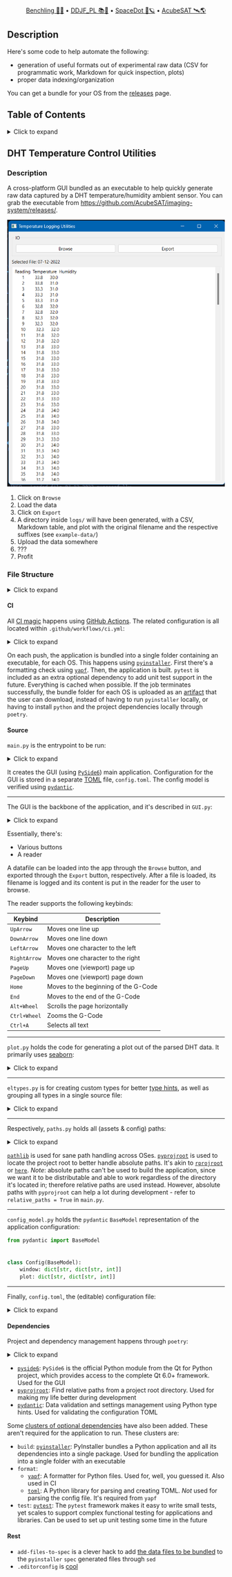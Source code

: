 <div align="center">
<p>
    <a href="https://benchling.com/organizations/acubesat/">Benchling 🎐🧬</a> &bull;
    <a href="https://gitlab.com/acubesat/documentation/cdr-public/-/blob/master/DDJF/DDJF_PL.pdf?expanded=true&viewer=rich">DDJF_PL 📚🧪</a> &bull;
    <a href="https://spacedot.gr/">SpaceDot 🌌🪐</a> &bull;
    <a href="https://acubesat.spacedot.gr/">AcubeSAT 🛰️🌎</a>
</p>
</div>

## Description

Here's some code to help automate the following:

- generation of useful formats out of experimental raw data (CSV for programmatic work, Markdown for quick inspection, plots)
- proper data indexing/organization

You can get a bundle for your OS from the [releases](https://github.com/AcubeSAT/imaging-system/releases/tag/v0.1.0-alpha) page.

## Table of Contents

<details>
<summary>Click to expand</summary>

- [Description](#description)
- [Table of Contents](#table-of-contents)
- [DHT Temperature Control Utilities](#dht-temperature-control-utilities)
  - [Description](#description-1)
  - [File Structure](#file-structure)
    - [CI](#ci)
    - [Source](#source)
    - [Dependencies](#dependencies)
    - [Rest](#rest)

</details>

## DHT Temperature Control Utilities

### Description

A cross-platform GUI bundled as an executable to help quickly generate raw data captured by a DHT temperature/humidity ambient sensor.
You can grab the executable from https://github.com/AcubeSAT/imaging-system/releases/.

![Example screenshot](https://github.com/AcubeSAT/imaging-system/blob/main/hotbed-enclosure/temperature-control/assets/screenshot.png)

1. Click on `Browse`
2. Load the data
3. Click on `Export`
4. A directory inside `logs/` will have been generated, with a CSV, Markdown table, and plot with the original filename and the respective suffixes (see `example-data/`)
5. Upload the data somewhere
6. ???
7. Profit

### File Structure

<details>
<summary>Click to expand</summary>

```graphql
./.github/workflows
└─ ci.yml
./arduino/
├─ DHT.h
└─ temperature-sensor.ino
./src/
├─ config_model.py
├─ config.toml
├─ eltypes.py
├─ GUI.py
├─ IOUtils.py
├─ main.py
├─ operators.py
├─ paths.py
└─ plot.py
.editorconfig
add-files-to-spec
poetry.lock
poetry.toml
pyproject.toml
```

</details>

#### CI

All [CI magic](https://github.com/AcubeSAT/imaging-system/actions/workflows/ci.yml) happens using [GitHub Actions](https://docs.github.com/en/actions).
The related configuration is all located within `.github/workflows/ci.yml`:

<details>
<summary>Click to expand</summary>

```yaml
name: CI
run-name: ${{ github.actor }} is running 🚀
on: [push] # Triggered by push.

jobs:
  ci:
    strategy:
      fail-fast: false # Don't fail all jobs if a single job fails.
      matrix:
        python-version: ["3.11"]
        poetry-version: ["1.2.2"] # Poetry is used for project/dependency management.
        os: [ubuntu-latest, macos-latest, windows-latest]
        include: # Where pip stores its cache is OS-dependent.
          - pip-cache-path: ~/.cache
            os: ubuntu-latest
          - pip-cache-path: ~/.cache
            os: macos-latest
          - pip-cache-path: ~\appdata\local\pip\cache
            os: windows-latest
    defaults:
      run:
        shell: bash # For sane consistent scripting throughout.
        working-directory: ./hotbed-enclosure/temperature-control
    runs-on: ${{ matrix.os }} # For each OS:
    steps:
      - name: Check out repository
        uses: actions/checkout@v3
      - name: Setup Python
        id: setup-python
        uses: actions/setup-python@v4
        with:
          python-version: ${{ matrix.python-version }}
      - name: Install Poetry
        uses: snok/install-poetry@v1
        with:
          version: ${{ matrix.poetry-version }}
          virtualenvs-create: true
          virtualenvs-in-project: true # Otherwise the venv will be the same across all OSes.
          installer-parallel: true
      - name: Load cached venv
        id: cached-pip-wheels
        uses: actions/cache@v3
        with:
          path: ${{ matrix.pip-cache-path }}
          key: venv-${{ runner.os }}-${{ steps.setup-python.outputs.python-version }}-${{ hashFiles('**/poetry.lock') }}
      - name: Install dependencies
        run: poetry install --no-interaction --no-root -E build -E format # https://github.com/python-poetry/poetry/issues/1227
      - name: Check formatting
        run: |
          source $VENV
          yapf -drp --no-local-style --style "facebook" temperature_control/
      - name: Build for ${{ matrix.os }}
        run: | # https://stackoverflow.com/questions/19456518/error-when-using-sed-with-find-command-on-os-x-invalid-command-code
          source $VENV
          pyi-makespec temperature_control/main.py
          if [ "$RUNNER_OS" == "macOS" ]; then
            sed -i '' -e '2 r add-files-to-spec' main.spec
            sed -i '' -e 's/datas=\[]/datas=added_files/' main.spec
          else
            sed -i '2 r add-files-to-spec' main.spec
            sed -i 's/datas=\[]/datas=added_files/' main.spec
          fi
          pyinstaller main.spec
      - name: Archive binary artifacts
        uses: actions/upload-artifact@v3
        with:
          name: ${{ matrix.os }}-bundle
          path: ./hotbed-enclosure/temperature-control/dist
```

</details>

On each push, the application is bundled into a single folder containing an executable, for each OS.
This happens using [`pyinstaller`](https://www.pyinstaller.org/).
First there's a formatting check using [`yapf`](https://github.com/google/yapf).
Then, the application is built.
`pytest` is included as an extra optional dependency to add unit test support in the future.
Everything is cached when possible.
If the job terminates successfully, the bundle folder for each OS is uploaded as an [artifact](https://github.com/AcubeSAT/imaging-system/actions/runs/3692814721) that the user can download, instead of having to run `pyinstaller` locally, or having to install `python` and the project dependencies locally through `poetry`.

#### Source

`main.py` is the entrypoint to be run:

<details>
<summary>Click to expand</summary>

```python
import logging
from sys import exit

from PySide6.QtWidgets import QApplication
# Yes, tabulate is unused here.
# However, it's an optional dependency of pandas
# needed to convert a DataFrame to a markdown table
# and I didn't find any other way to tell pyinstaller
# that it has to bundle tabulate too.
# So keep this line.
import tabulate

from GUI import TempLogUtilsGUI
from IOUtils import read_config
from paths import get_path

if __name__ == "__main__":
    logging.basicConfig(
        level=logging.INFO,
        format='%(asctime)s - %(levelname)s - %(message)s',
        datefmt='%d-%b-%y %H:%M:%S'
    )
    logging.info("Logger initialized.")

    RELATIVE_PATHS = True

    CONFIG = read_config(get_path("config", RELATIVE_PATHS))
    if not CONFIG:
        logging.error("Loading the configuration file failed.")
        exit(1)
    logging.info("Configuration file loaded successfully.")

    WINDOW_CONFIG = CONFIG.window
    PLOT_CONFIG = CONFIG.plot

    app = QApplication([])

    logging.info("Starting main window.")
    window = TempLogUtilsGUI(PLOT_CONFIG, RELATIVE_PATHS)
    window.resize(
        WINDOW_CONFIG["dimension"]["width"],
        WINDOW_CONFIG["dimension"]["height"]
    )
    window.show()
    logging.info("Window rendered successfully.")

    EXIT_CODE = app.exec()

    close_msg = "App exited successfully." if not EXIT_CODE else "App crashed."
    logging.info(close_msg)

    exit(EXIT_CODE)
```

</details>

It creates the GUI (using [`PySide6`](https://pypi.org/project/PySide6/)) main application.
Configuration for the GUI is stored in a separate [TOML](https://github.com/toml-lang/toml) file, `config.toml`.
The config model is verified using [`pydantic`](https://pydantic-docs.helpmanual.io/).

---

The GUI is the backbone of the application, and it's described in `GUI.py`:

<details>
<summary>Click to expand</summary>

```python
import logging
from pathlib import Path

from PySide6.QtWidgets import (
    QMainWindow, QGroupBox, QHBoxLayout, QPushButton, QLabel, QVBoxLayout,
    QWidget, QFileDialog, QPlainTextEdit
)

from eltypes import config
from IOUtils import data_to_markdown, data_to_csv, read_file, write_to_file
from paths import get_path
from plot import plot


class TempLogUtilsGUI(QMainWindow):
    def __init__(self, plot_config: config, relative_paths: bool):
        super().__init__()

        self.plot_config = plot_config
        self.relative_paths = relative_paths

        self._init_ui()

    def _init_ui(self) -> None:
        self._create_io_group_box()

        self.selected_file_path = QLabel(self.tr("Selected file: "))

        self.data_viewer = QPlainTextEdit()
        self.data_viewer.setReadOnly(True)

        main_layout = QVBoxLayout()
        main_layout.addWidget(self._io_group_box)
        main_layout.addWidget(self.selected_file_path)
        main_layout.addWidget(self.data_viewer)
        self.setLayout(main_layout)

        self.setWindowTitle(self.tr("Temperature Logging Utilities"))

        # To have widgets appear.
        dummy_widget = QWidget()
        dummy_widget.setLayout(main_layout)
        self.setCentralWidget(dummy_widget)

        self.selected_file = None
        self.data = None

        logging.info("UI initialized successfully.")

    def _create_io_group_box(self) -> None:
        self._io_group_box = QGroupBox(self.tr("IO"))
        layout = QHBoxLayout()

        browse_button = QPushButton(self.tr("Browse"))
        browse_button.clicked.connect(self._browse_file)

        export_button = QPushButton(self.tr("Export"))
        export_button.clicked.connect(self._export_file)

        layout.addWidget(browse_button)
        layout.addWidget(export_button)

        self._io_group_box.setLayout(layout)

    def _browse_file(self) -> None:
        dialog = QFileDialog(self)
        dialog.setFileMode(QFileDialog.ExistingFile)
        dialog.setViewMode(QFileDialog.List)

        if dialog.exec():
            filename = dialog.selectedFiles()[0]
            filename = Path(filename)

            self.selected_file_path.setText(
                self.tr(f"Selected File: {filename.name}")
            )

            self.selected_file = filename
            self.data = read_file(filename)

            self._update_data_viewer()

            logging.info(f"Loaded file {filename.name} successfully.")

    def _export_file(self) -> None:
        def _export_data_kind(data_type: str, filename: Path) -> None:
            filename = filename.with_suffix(data_type)
            data = data_to_csv(
                self.data
            ) if data_type == ".csv" else data_to_markdown(self.data)

            write_to_file(data, filename)

        if self.data is None:
            return None

        source = self.selected_file.name

        target = get_path("logs", self.relative_paths)
        target = Path(target)
        target = target / source
        target.mkdir(parents=True, exist_ok=True)

        filename = target / "data"
        for extension in (".csv", ".md"):
            _export_data_kind(extension, filename)

        dimensions = (
            self.plot_config["dimension"]["width"],
            self.plot_config["dimension"]["height"]
        )
        plot(self.data, filename.with_suffix(".png"), dimensions)

        logging.info(f"Exported from file {source} successfully.")

    def _update_data_viewer(self) -> None:
        if self.data is not None:
            self.data_viewer.setPlainText(self.data.to_string(index=False))
```

</details>

Essentially, there's:

- Various buttons
- A reader

A datafile can be loaded into the app through the `Browse` button, and exported through the `Export` button, respectively.
After a file is loaded, its filename is logged and its content is put in the reader for the user to browse.

The reader supports the following keybinds:

| Keybind | Description |
| ------- | ----------- |
| `UpArrow` | Moves one line up |
| `DownArrow` | Moves one line down |
| `LeftArrow` | Moves one character to the left |
| `RightArrow` | Moves one character to the right |
| `PageUp` | Moves one (viewport) page up |
| `PageDown` | Moves one (viewport) page down |
| `Home` | Moves to the beginning of the G-Code |
| `End` | Moves to the end of the G-Code |
| `Alt+Wheel` | Scrolls the page horizontally |
| `Ctrl+Wheel` | Zooms the G-Code |
| `Ctrl+A` | Selects all text |

---

`plot.py` holds the code for generating a plot out of the parsed DHT data.
It primarily uses [seaborn](https://seaborn.pydata.org/):

<details>
<summary>Click to expand</summary>

```python
from pathlib import Path

import matplotlib.pyplot as plt
import seaborn as sns

from eltypes import log_data, plot_dimensions


def plot(data: log_data, filename: Path, dimensions: plot_dimensions) -> None:
    sns.set_theme("talk", "darkgrid")
    current_palette = sns.color_palette("bright")

    WIDTH, HEIGHT = dimensions
    _, (ax1, ax2) = plt.subplots(1, 2, figsize=(WIDTH, HEIGHT))

    temperature_series = data.iloc[:, 1]
    humidity_series = data.iloc[:, 2]

    sns.lineplot(
        data=temperature_series,
        ax=ax1,
        drawstyle="steps-pre",
        color=current_palette[0]
    )
    sns.lineplot(
        data=humidity_series,
        ax=ax2,
        drawstyle="steps-pre",
        color=current_palette[1]
    )

    plt.savefig(filename)
```

</details>

---

`eltypes.py` is for creating custom types for better [type hints](https://docs.python.org/3/library/typing.html), as well as grouping all types in a single source file:

<details>
<summary>Click to expand</summary>

```python
from pandas import DataFrame

from config_model import Config

config = dict
config_model = Config

log_data = DataFrame

csv_format = str
markdown_format = str

plot_dimensions = tuple[int, int]
```

</details>

---

Respectively, `paths.py` holds all (assets & config) paths:

<details>
<summary>Click to expand</summary>

```python
from pathlib import Path

from pyprojroot import here

_PATHS = {"config": "temperature_control/config.toml", "logs": "logs/"}


def get_path(name: str, relative: bool) -> Path:
    return here(_PATHS[name]) if not relative else _PATHS[name]
```

</details>

[`pathlib`](https://docs.python.org/3/library/pathlib.html) is used for sane path handling across OSes.
[`pyprojroot`](https://github.com/chendaniely/pyprojroot) is used to locate the project root to better handle absolute paths.
It's akin to [`rprojroot`](https://github.com/r-lib/rprojroot) or [`here`](https://here.r-lib.org/).
*Note*: absolute paths can't be used to build the application, since we want it to be distributable and able to work regardless of the directory it's located in; therefore relative paths are used instead.
However, absolute paths with `pyprojroot` can help a lot during development - refer to `relative_paths = True` in `main.py`.

---

`config_model.py` holds the `pydantic` `BaseModel` representation of the application configuration:

```python
from pydantic import BaseModel


class Config(BaseModel):
    window: dict[str, dict[str, int]]
    plot: dict[str, dict[str, int]]
```

---

Finally, `config.toml`, the (editable) configuration file:

<details>
<summary>Click to expand</summary>

```toml
[window]

    [window.dimension]
    width = 600
    height = 700

[plot]

    [plot.dimension]
    width = 15
    height = 7
```

</details>

#### Dependencies

Project and dependency management happens through `poetry`:

<details>
<summary>Click to expand</summary>

```toml
[tool.poetry]
name = "temperature-control"
version = "0.1.0"
description = "Python utilities to log and index temperature sensor readings."
authors = ["Orestis Ousoultzoglou <orousoultzoglou@gmail.com>"]
license = "MIT"
readme = "README.md"
packages = [ { include = "temperature_control" } ]

[tool.poetry.dependencies]
python = "~3.11"
pytest = { version = "^7.2.0", optional = true }
yapf = { version = "^0.32.0", optional = true }
pyside6 = "^6.4.1"
toml = { version = "^0.10.2", optional = true }
pydantic = "^1.10.2"
pyprojroot = "^0.2.0"
pandas = "^1.5.2"
tabulate = "^0.9.0"
seaborn = "^0.12.1"
matplotlib = "^3.6.2"
pyinstaller = { version = "^5.7.0", optional = true }

[tool.poetry.extras]
build = ["pyinstaller"]
format = ["yapf", "toml"]
test = ["pytest"]

[build-system]
requires = ["poetry-core"]
build-backend = "poetry.core.masonry.api"
```

</details>

- [`pyside6`](https://pypi.org/project/PySide6/): `PySide6` is the official Python module from the Qt for Python project, which provides access to the complete Qt 6.0+ framework. Used for the GUI
- [`pyprojroot`](https://pypi.org/project/pyprojroot/): Find relative paths from a project root directory. Used for making my life better during development
- [`pydantic`](https://pypi.org/project/pydantic/): Data validation and settings management using Python type hints. Used for validating the configuration TOML

Some [clusters of optional dependencies](https://python-poetry.org/docs/pyproject/#extras) have also been added.
These aren't required for the application to run.
These clusters are:

- `build`: [`pyinstaller`](https://pypi.org/project/pyinstaller/): PyInstaller bundles a Python application and all its dependencies into a single package. Used for bundling the application into a single folder with an executable
- `format`:
  - [`yapf`](https://pypi.org/project/yapf/): A formatter for Python files. Used for, well, you guessed it. Also used in CI
  - [`toml`](https://pypi.org/project/toml/): A Python library for parsing and creating TOML. *Not* used for parsing the config file. It's required from `yapf`
- `test`: [`pytest`](https://pypi.org/project/pytest/): The `pytest` framework makes it easy to write small tests, yet scales to support complex functional testing for applications and libraries. Can be used to set up unit testing some time in the future

#### Rest

- `add-files-to-spec` is a clever hack to add [the data files to be bundled](https://pyinstaller.org/en/stable/spec-files.html) to the `pyinstaller` `spec` generated files through `sed`
- `.editorconfig` is [cool](https://editorconfig.org/)
